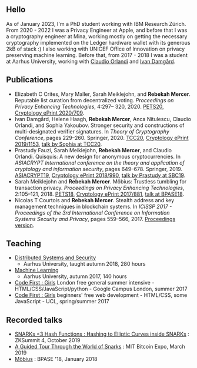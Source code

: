 ## Hello

As of January 2023, I'm a PhD student working with IBM Research Zürich.  From
2020 - 2022 I was a Privacy Engineer at Apple, and before that I was
a cryptography engineer at Mina, working mostly on getting the necessary
cryptography implemented on the Ledger hardware wallet with its generous 2kB of
stack :) I also working with UNICEF Office of Innovation on privacy preserving
machine learning. Before that, from 2017 - 2018 I was a student at Aarhus
University, working with [Claudio Orlandi](http://www.cs.au.dk/~orlandi/) and
[Ivan Damgård](http://www.daimi.au.dk/~ivan/).

## Publications
- Elizabeth C Crites, Mary Maller, Sarah Meiklejohn, and **Rebekah Mercer**.
  Reputable list curation from decentralized voting. _Proceedings on Privacy
  Enhancing Technologies_, 4:297– 320, 2020.
  [PETS20](https://petsymposium.org/popets/2020/popets-2020-0074.php),
  [Cryptology ePrint
  2020/709](https://eprint.iacr.org/2020/709).
- Ivan Damgård, Helene Haagh, **Rebekah Mercer**, Anca Nitulescu, Claudio
  Orlandi, and Sophia Yakoubov. Stronger security and constructions of
  multi-designated verifier signatures. In _Theory of Cryptography Conference_,
  pages 229–260.  Springer, 2020.
  [TCC20](https://link.springer.com/book/10.1007/978-3-030-64378-2), [Cryptology ePrint
  2019/1153](https://eprint.iacr.org/2019/1153),
  [talk by Sophia at TCC20](https://www.youtube.com/watch?v=tJqK9zJ10iA).
- Prastudy Fauzi, Sarah Meiklejohn, **Rebekah Mercer**, and Claudio Orlandi.
  Quisquis: A new design for anonymous cryptocurrencies. In _ASIACRYPT
  International conference on the theory and application of cryptology and
  information security_, pages 649–678. Springer, 2019. [ASIACRYPT19](https://www.springerprofessional.de/quisquis-a-new-design-for-anonymous-cryptocurrencies/17426784), [Cryptology ePrint
  2018/990](https://eprint.iacr.org/2018/990), [talk by Prastudy at SBC19](https://www.youtube.com/watch?v=QAqBRbbbMSw).
- Sarah Meiklejohn and **Rebekah Mercer**. Möbius: Trustless tumbling for
  transaction privacy. _Proceedings on Privacy Enhancing Technologies_,
  2:105–121, 2018. [PETS18](https://petsymposium.org/popets/2018/popets-2018-0015.php), [Cryptology ePrint 2017/881](https://eprint.iacr.org/2017/881), [talk at BPASE18](https://www.youtube.com/watch?v=y4hYPX3pouU).
- Nicolas T Courtois and **Rebekah Mercer**. Stealth address and key management
  techniques in blockchain systems.  In _ICISSP 2017 - Proceedings of the 3rd
  International Conference on Information Systems Security and Privacy_, pages
  559–566, 2017. [Proceedings
  version](http://www.scitepress.org/DigitalLibrary/Link.aspx?doi=10.5220/0006270005590566).


## Teaching
- [Distributed Systems and
  Security](https://kursuskatalog.au.dk/en/course/114560/Distributed-Systems-and-Security)
  - Aarhus University, taught autumn 2018, 280 hours
- [Machine
  Learning](https://kursuskatalog.au.dk/en/course/115207/Machine-Learning)
  - Aarhus University, autumn 2017, 140 hours
- [Code First : Girls](https://codefirstgirls.com/) London free general summer
  intensive - HTML/CSS/JavaScript/python - Google Campus London, summer 2017
- [Code First
  : Girls](https://codefirstgirls.com//courses/classes/uni-kickstarter/)
  beginners' free web development - HTML/CSS, some JavaScript - UCL,
  spring/summer 2017

## Recorded talks
- [SNARKs <3 Hash Functions : Hashing to Elliptic Curves inside
  SNARKs](https://www.youtube.com/watch?v=qWRUPzm3qPY) : ZKSummit 4, October
  2019
- [A Guided Tour Through the World of
  Snarks](https://www.youtube.com/watch?v=KY7If_GjZvc) : MIT Bitcoin Expo,
  March 2019
- [Möbius](https://www.youtube.com/watch?v=y4hYPX3pouU) : BPASE '18, January
  2018
